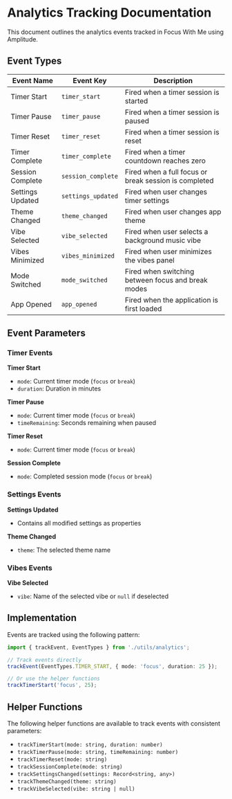 # Analytics Tracking Documentation

This document outlines the analytics events tracked in Focus With Me using Amplitude.

## Event Types

| Event Name | Event Key | Description |
|------------|-----------|-------------|
| Timer Start | `timer_start` | Fired when a timer session is started |
| Timer Pause | `timer_pause` | Fired when a timer session is paused |
| Timer Reset | `timer_reset` | Fired when a timer session is reset |
| Timer Complete | `timer_complete` | Fired when a timer countdown reaches zero |
| Session Complete | `session_complete` | Fired when a full focus or break session is completed |
| Settings Updated | `settings_updated` | Fired when user changes timer settings |
| Theme Changed | `theme_changed` | Fired when user changes app theme |
| Vibe Selected | `vibe_selected` | Fired when user selects a background music vibe |
| Vibes Minimized | `vibes_minimized` | Fired when user minimizes the vibes panel |
| Mode Switched | `mode_switched` | Fired when switching between focus and break modes |
| App Opened | `app_opened` | Fired when the application is first loaded |

## Event Parameters

### Timer Events

**Timer Start**
- `mode`: Current timer mode (`focus` or `break`)
- `duration`: Duration in minutes

**Timer Pause**
- `mode`: Current timer mode (`focus` or `break`)
- `timeRemaining`: Seconds remaining when paused

**Timer Reset**
- `mode`: Current timer mode (`focus` or `break`)

**Session Complete**
- `mode`: Completed session mode (`focus` or `break`)

### Settings Events

**Settings Updated**
- Contains all modified settings as properties

**Theme Changed**
- `theme`: The selected theme name

### Vibes Events

**Vibe Selected**
- `vibe`: Name of the selected vibe or `null` if deselected

## Implementation

Events are tracked using the following pattern:

```typescript
import { trackEvent, EventTypes } from './utils/analytics';

// Track events directly
trackEvent(EventTypes.TIMER_START, { mode: 'focus', duration: 25 });

// Or use the helper functions
trackTimerStart('focus', 25);
```

## Helper Functions

The following helper functions are available to track events with consistent parameters:

- `trackTimerStart(mode: string, duration: number)`
- `trackTimerPause(mode: string, timeRemaining: number)`
- `trackTimerReset(mode: string)`
- `trackSessionComplete(mode: string)`
- `trackSettingsChanged(settings: Record<string, any>)`
- `trackThemeChanged(theme: string)`
- `trackVibeSelected(vibe: string | null)` 